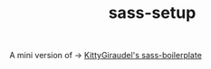 <h1 align="center">sass-setup</h1>
<br>

A mini version of -> [KittyGiraudel's sass-boilerplate](https://github.com/KittyGiraudel/sass-boilerplate)
